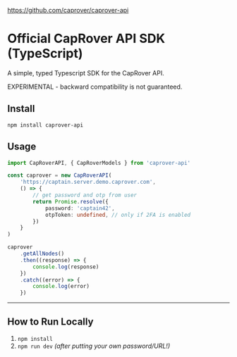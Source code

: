 https://github.com/caprover/caprover-api

# Official CapRover API SDK (TypeScript)

A simple, typed Typescript SDK for the CapRover API.

EXPERIMENTAL - backward compatibility is not guaranteed.

## Install

```
npm install caprover-api
```

## Usage

```ts
import CapRoverAPI, { CapRoverModels } from 'caprover-api'

const caprover = new CapRoverAPI(
    'https://captain.server.demo.caprover.com',
    () => {
        // get password and otp from user
        return Promise.resolve({
            password: 'captain42',
            otpToken: undefined, // only if 2FA is enabled
        })
    }
)

caprover
    .getAllNodes()
    .then((response) => {
        console.log(response)
    })
    .catch((error) => {
        console.log(error)
    })
```

---

## **How to Run Locally**

1. `npm install`
2. `npm run dev` _(after putting your own password/URL!)_
